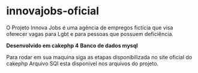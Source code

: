 # innovajobs-oficial
O Projeto Innova Jobs é uma agência de empregos fictícia que visa oferecer vagas para Lgbt e para pessoas que possuem deficiência.

**Desenvolvido em cakephp 4**
**Banco de dados mysql**


Para rodar em sua maquina siga as etapas disponibilizada no site oficial do cakephp
Arquivo SQl esta disponivel nos arquivos do projeto.


  
